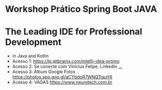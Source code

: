 # Workshop Prático Spring Boot JAVA
# The Leading IDE for Professional Development
- in Java and Kotlin
- Acesso 1: https://lp.jetbrains.com/intellij-idea-promo 
- Acesso 2: Se conecte com Vinícius Felipe, Linkedin [...](https://www.linkedin.com/in/vinícius-felipe)
- Acesso 3: Álbum Google Fotos https://photos.app.goo.gl/aCYbdoR7WNQTtauY6 
- Acesso 4: VAGAS https://www.neurotech.com.br
  
